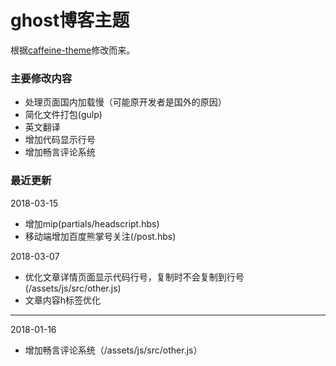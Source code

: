 # ghost博客主题
根据[caffeine-theme](https://github.com/kelyvin/caffeine-theme)修改而来。

### 主要修改内容
* 处理页面国内加载慢（可能原开发者是国外的原因）
* 简化文件打包(gulp)
* 英文翻译
* 增加代码显示行号
* 增加畅言评论系统

### 最近更新

2018-03-15
* 增加mip(partials/headscript.hbs)
* 移动端增加百度熊掌号关注(/post.hbs)

2018-03-07
* 优化文章详情页面显示代码行号，复制时不会复制到行号(/assets/js/src/other.js)
* 文章内容h标签优化


***

2018-01-16
* 增加畅言评论系统（/assets/js/src/other.js）

